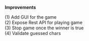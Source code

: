 **Improvements**

(1) Add GUI for the game \
(2) Expose Rest API for playing game \
(3) Stop game once the winner is true \
(4) Validate guessed chars
